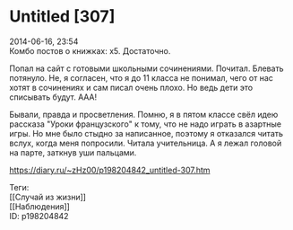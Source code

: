 Untitled [307]
===============

   
 2014-06-16, 23:54   
  Комбо постов о книжках: x5. Достаточно.   
   
 Попал на сайт с готовыми школьными сочинениями. Почитал. Блевать потянуло. Не, я согласен, что я до 11 класса не понимал, чего от нас хотят в сочинениях и сам писал очень плохо. Но ведь дети это списывать будут. ААА!   
   
 Бывали, правда и просветления. Помню, я в пятом классе свёл идею рассказа "Уроки французского" к тому, что не надо играть в азартные игры. Но мне было стыдно за написанное, поэтому я отказался читать вслух, когда меня попросили. Читала учительница. А я лежал головой на парте, заткнув уши пальцами.   
    
 <https://diary.ru/~zHz00/p198204842_untitled-307.htm>   
   
 Теги:   
 [[Случай из жизни]]   
 [[Наблюдения]]   
 ID: p198204842